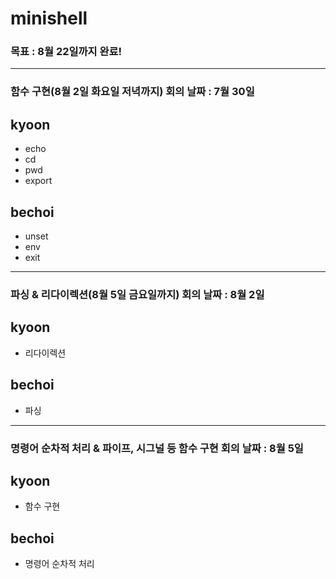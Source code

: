 # minishell

### 목표 : 8월 22일까지 완료!

-----
### 함수 구현(8월 2일 화요일 저녁까지) 회의 날짜 : 7월 30일

## kyoon
- echo
- cd
- pwd
- export

## bechoi
- unset
- env
- exit


-----
### 파싱 & 리다이렉션(8월 5일 금요일까지)  회의 날짜 : 8월 2일

## kyoon
- 리다이렉션

## bechoi
- 파싱

_____
### 명령어 순차적 처리 & 파이프, 시그널 등 함수 구현   회의 날짜 :  8월 5일

## kyoon
- 함수 구현

## bechoi
- 명령어 순차적 처리
